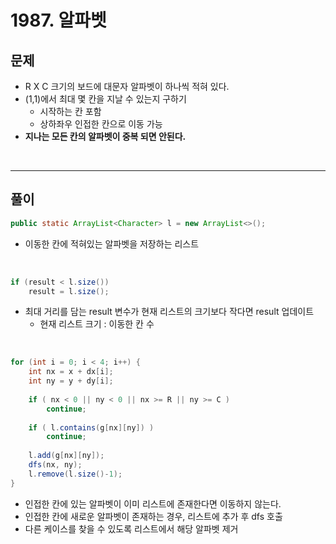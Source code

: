 # 1987. 알파벳
## 문제
* R X C 크기의 보드에 대문자 알파벳이 하나씩 적혀 있다.
* (1,1)에서 최대 몇 칸을 지날 수 있는지 구하기
    * 시작하는 칸 포함
    * 상하좌우 인접한 칸으로 이동 가능
* **지나는 모든 칸의 알파벳이 중복 되면 안된다.**

<br>

---
## 풀이
``` java
public static ArrayList<Character> l = new ArrayList<>();
```
* 이동한 칸에 적혀있는 알파벳을 저장하는 리스트

<br>

``` java
if (result < l.size())
	result = l.size();
```
* 최대 거리를 담는 result 변수가 현재 리스트의 크기보다 작다면 result 업데이트
    * 현재 리스트 크기 : 이동한 칸 수

<br>

``` java
for (int i = 0; i < 4; i++) {
    int nx = x + dx[i];
    int ny = y + dy[i];
    
    if ( nx < 0 || ny < 0 || nx >= R || ny >= C )
        continue;
    
    if ( l.contains(g[nx][ny]) )
        continue;
    
    l.add(g[nx][ny]);
    dfs(nx, ny);
    l.remove(l.size()-1);
}
```
* 인접한 칸에 있는 알파벳이 이미 리스트에 존재한다면 이동하지 않는다.
* 인접한 칸에 새로운 알파벳이 존재하는 경우, 리스트에 추가 후 dfs 호출
* 다른 케이스를 찾을 수 있도록 리스트에서 해당 알파벳 제거